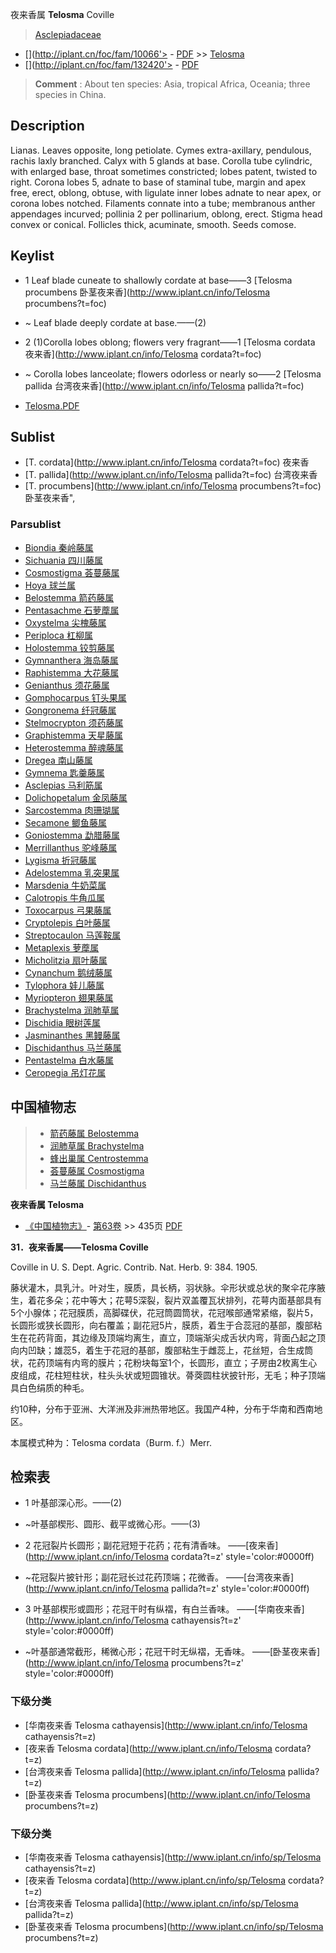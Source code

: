 夜来香属 **Telosma** Coville

> [Asclepiadaceae](http://www.iplant.cn/info/Asclepiadaceae?t=foc)
* [](http://iplant.cn/foc/fam/10066'> - [PDF](http://iplant.cn/foc/pdf/Asclepiadaceae.pdf) >> [Telosma](http://www.iplant.cn/info/Telosma?t=foc)
* [](http://iplant.cn/foc/fam/132420'> - [PDF](http://www.iplant.cn/foc/pdf/Telosma.pdf)


> **Comment** : 
> About ten species: Asia, tropical Africa, Oceania; three species in China.

## Description

Lianas. Leaves opposite, long petiolate. Cymes extra-axillary, pendulous, rachis laxly branched. Calyx with 5 glands at base. Corolla tube cylindric, with enlarged base, throat sometimes constricted; lobes patent, twisted to right. Corona lobes 5, adnate to base of staminal tube, margin and apex free, erect, oblong, obtuse, with ligulate inner lobes adnate to near apex, or corona lobes notched. Filaments connate into a tube; membranous anther appendages incurved; pollinia 2 per pollinarium, oblong, erect. Stigma head convex or conical. Follicles thick, acuminate, smooth. Seeds comose.


## Keylist

* 1 Leaf blade cuneate to shallowly cordate at base——3 [Telosma procumbens 卧茎夜来香](http://www.iplant.cn/info/Telosma procumbens?t=foc)
* ~ Leaf blade deeply cordate at base.——(2)

* 2 (1)Corolla lobes oblong; flowers very fragrant——1 [Telosma cordata 夜来香](http://www.iplant.cn/info/Telosma cordata?t=foc)
* ~ Corolla lobes lanceolate; flowers odorless or nearly so——2 [Telosma pallida 台湾夜来香](http://www.iplant.cn/info/Telosma pallida?t=foc)


* [Telosma.PDF](http://iplant.cn/foc/pdf/Telosma.pdf)

## Sublist

* [T.  cordata](http://www.iplant.cn/info/Telosma cordata?t=foc)
 夜来香
* [T.  pallida](http://www.iplant.cn/info/Telosma pallida?t=foc)
 台湾夜来香
* [T.  procumbens](http://www.iplant.cn/info/Telosma procumbens?t=foc) 卧茎夜来香",

### Parsublist

* [Biondia  秦岭藤属](http://www.iplant.cn/info/Biondia?t=foc)
* [Sichuania  四川藤属](http://www.iplant.cn/info/Sichuania?t=foc)
* [Cosmostigma  荟蔓藤属](http://www.iplant.cn/info/Cosmostigma?t=foc)
* [Hoya  球兰属](http://www.iplant.cn/info/Hoya?t=foc)
* [Belostemma  箭药藤属](http://www.iplant.cn/info/Belostemma?t=foc)
* [Pentasachme  石萝藦属](http://www.iplant.cn/info/Pentasachme?t=foc)
* [Oxystelma  尖槐藤属](http://www.iplant.cn/info/Oxystelma?t=foc)
* [Periploca  杠柳属](http://www.iplant.cn/info/Periploca?t=foc)
* [Holostemma  铰剪藤属](http://www.iplant.cn/info/Holostemma?t=foc)
* [Gymnanthera  海岛藤属](http://www.iplant.cn/info/Gymnanthera?t=foc)
* [Raphistemma  大花藤属](http://www.iplant.cn/info/Raphistemma?t=foc)
* [Genianthus  须花藤属](http://www.iplant.cn/info/Genianthus?t=foc)
* [Gomphocarpus  钉头果属](http://www.iplant.cn/info/Gomphocarpus?t=foc)
* [Gongronema  纤冠藤属](http://www.iplant.cn/info/Gongronema?t=foc)
* [Stelmocrypton  须药藤属](http://www.iplant.cn/info/Stelmocrypton?t=foc)
* [Graphistemma  天星藤属](http://www.iplant.cn/info/Graphistemma?t=foc)
* [Heterostemma  醉魂藤属](http://www.iplant.cn/info/Heterostemma?t=foc)
* [Dregea  南山藤属](http://www.iplant.cn/info/Dregea?t=foc)
* [Gymnema  匙羹藤属](http://www.iplant.cn/info/Gymnema?t=foc)
* [Asclepias  马利筋属](http://www.iplant.cn/info/Asclepias?t=foc)
* [Dolichopetalum  金凤藤属](http://www.iplant.cn/info/Dolichopetalum?t=foc)
* [Sarcostemma  肉珊瑚属](http://www.iplant.cn/info/Sarcostemma?t=foc)
* [Secamone  鲫鱼藤属](http://www.iplant.cn/info/Secamone?t=foc)
* [Goniostemma  勐腊藤属](http://www.iplant.cn/info/Goniostemma?t=foc)
* [Merrillanthus  驼峰藤属](http://www.iplant.cn/info/Merrillanthus?t=foc)
* [Lygisma  折冠藤属](http://www.iplant.cn/info/Lygisma?t=foc)
* [Adelostemma  乳突果属](Adelostemma-乳突果属.md)
* [Marsdenia  牛奶菜属](http://www.iplant.cn/info/Marsdenia?t=foc)
* [Calotropis  牛角瓜属](http://www.iplant.cn/info/Calotropis?t=foc)
* [Toxocarpus  弓果藤属](http://www.iplant.cn/info/Toxocarpus?t=foc)
* [Cryptolepis  白叶藤属](http://www.iplant.cn/info/Cryptolepis?t=foc)
* [Streptocaulon  马莲鞍属](http://www.iplant.cn/info/Streptocaulon?t=foc)
* [Metaplexis  萝藦属](http://www.iplant.cn/info/Metaplexis?t=foc)
* [Micholitzia  扇叶藤属](http://www.iplant.cn/info/Micholitzia?t=foc)
* [Cynanchum  鹅绒藤属](http://www.iplant.cn/info/Cynanchum?t=foc)
* [Tylophora  娃儿藤属](http://www.iplant.cn/info/Tylophora?t=foc)
* [Myriopteron  翅果藤属](http://www.iplant.cn/info/Myriopteron?t=foc)
* [Brachystelma  润肺草属](http://www.iplant.cn/info/Brachystelma?t=foc)
* [Dischidia  眼树莲属](http://www.iplant.cn/info/Dischidia?t=foc)
* [Jasminanthes  黑鳗藤属](http://www.iplant.cn/info/Jasminanthes?t=foc)
* [Dischidanthus  马兰藤属](http://www.iplant.cn/info/Dischidanthus?t=foc)
* [Pentastelma  白水藤属](http://www.iplant.cn/info/Pentastelma?t=foc)
* [Ceropegia  吊灯花属](http://www.iplant.cn/info/Ceropegia?t=foc)


## 中国植物志

> * [箭药藤属  Belostemma](Belostemma-箭药藤属.md)
> * [润肺草属  Brachystelma](Brachystelma-润肺草属.md)
> * [蜂出巢属  Centrostemma](http://www.iplant.cn/info/Centrostemma?t=z)
> * [荟蔓藤属  Cosmostigma](http://www.iplant.cn/info/Cosmostigma?t=z)
> * [马兰藤属  Dischidanthus](http://www.iplant.cn/info/Dischidanthus?t=z)


**夜来香属 Telosma**

* [《中国植物志》](http://www.iplant.cn/frps)- [第63卷](http://www.iplant.cn/frps/vol/63) >> 435页 [PDF](http://www.iplant.cn/frps/pdf/63/435y.pdf)


**31．夜来香属——Telosma Coville**

Coville in U. S. Dept. Agric. Contrib. Nat. Herb. 9: 384. 1905.

藤状灌木，具乳汁。叶对生，膜质，具长柄，羽状脉。伞形状或总状的聚伞花序腋生，着花多朵；花中等大；花萼5深裂，裂片双盖覆瓦状排列，花萼内面基部具有5个小腺体；花冠膜质，高脚碟伏，花冠筒圆筒状，花冠喉部通常紧缩，裂片5，长圆形或狭长圆形，向右覆盖；副花冠5片，膜质，着生于合蕊冠的基部，腹部粘生在花药背面，其边缘及顶端均离生，直立，顶端渐尖成舌状内弯，背面凸起之顶向内凹缺；雄蕊5，着生于花冠的基部，腹部粘生于雌蕊上，花丝短，合生成筒状，花药顶端有内弯的膜片；花粉块每室1个，长圆形，直立；子房由2枚离生心皮组成，花柱短柱状，柱头头状或短圆锥状。蓇葖圆柱状披针形，无毛；种子顶端具白色绢质的种毛。

约10种，分布于亚洲、大洋洲及非洲热带地区。我国产4种，分布于华南和西南地区。

本属模式种为：Telosma cordata（Burm. f.）Merr.

## 检索表

* 1 叶基部深心形。——(2)
* ~叶基部楔形、圆形、截平或微心形。——(3)

* 2 花冠裂片长圆形；副花冠短于花药；花有清香味。 ——[夜来香](http://www.iplant.cn/info/Telosma cordata?t=z'  style='color:#0000ff)

* ~花冠裂片披针形；副花冠长过花药顶端；花微香。 ——[台湾夜来香](http://www.iplant.cn/info/Telosma pallida?t=z'  style='color:#0000ff)


* 3 叶基部楔形或圆形；花冠干时有纵褶，有白兰香味。 ——[华南夜来香](http://www.iplant.cn/info/Telosma cathayensis?t=z'  style='color:#0000ff)

* ~叶基部通常截形，稀微心形；花冠干时无纵褶，无香味。 ——[卧茎夜来香](http://www.iplant.cn/info/Telosma procumbens?t=z'  style='color:#0000ff)

### 下级分类
* [华南夜来香  Telosma cathayensis](http://www.iplant.cn/info/Telosma cathayensis?t=z)
* [夜来香  Telosma cordata](http://www.iplant.cn/info/Telosma cordata?t=z)
* [台湾夜来香  Telosma pallida](http://www.iplant.cn/info/Telosma pallida?t=z)
* [卧茎夜来香  Telosma procumbens](http://www.iplant.cn/info/Telosma procumbens?t=z)

### 下级分类
* [华南夜来香  Telosma cathayensis](http://www.iplant.cn/info/sp/Telosma cathayensis?t=z)
* [夜来香  Telosma cordata](http://www.iplant.cn/info/sp/Telosma cordata?t=z)
* [台湾夜来香  Telosma pallida](http://www.iplant.cn/info/sp/Telosma pallida?t=z)
* [卧茎夜来香  Telosma procumbens](http://www.iplant.cn/info/sp/Telosma procumbens?t=z)
